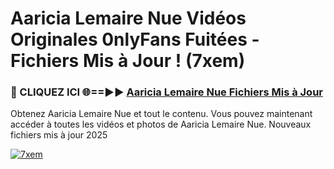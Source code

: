 # Aaricia Lemaire Nue Vidéos Originales 0nlyFans Fuitées - Fichiers Mis à Jour ! (7xem)

<h3>🔴 CLIQUEZ ICI 🌐==►► <a href="https://tinyurl.com/2pmr4ezf" rel="nofollow">Aaricia Lemaire Nue Fichiers Mis à Jour</a></h3>

Obtenez Aaricia Lemaire Nue et tout le contenu. Vous pouvez maintenant accéder à toutes les vidéos et photos de Aaricia Lemaire Nue. Nouveaux fichiers mis à jour 2025

[![7xem](https://i.imgur.com/6SNvagu.gif)](https://tinyurl.com/2pmr4ezf)
